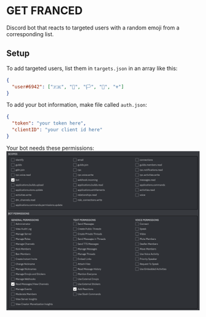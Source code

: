 # GET FRANCED
Discord bot that reacts to targeted users with a random emoji from a corresponding list.

## Setup
To add targeted users, list them in `targets.json` in an array like this:
```json
{
  "user#6942": ["🇫🇷", "🥖", "🏳️", "🥐", "⚜"]
}

```

To add your bot information, make file called `auth.json`:
```json
{
  "token": "your token here",
  "clientID": "your client id here"
}

```

Your bot needs these permissions:
![scopes: bot. bot permissions: read messages/view channels, add reactions](permissions.png)
